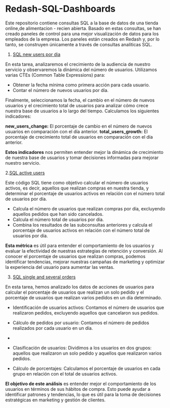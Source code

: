 # Redash-SQL-Dashboards

Este repositorio contiene consultas SQL a la base de datos de una tienda online,de alimentacion - recien abierta. 
Basado en estas consultas, se han creado paneles de control para una mejor visualización de datos 
para los empleados de la empresa. Los paneles están creados en Redash y, por lo tanto, se construyen
únicamente a través de consultas analíticas SQL.

1. [SQL new users por dia](https://github.com/elena210910/Redash-SQL-Dashboards/blob/main/SQL_new_users_por_dia)

En esta tarea, analizaremos el crecimiento de la audiencia de nuestro servicio y observaremos la dinámica del número de usuarios. 
Utilizamos varias CTEs (Common Table Expressions) para:
  - Obtener la fecha mínima como primera acción para cada usuario.
  - Contar el número de nuevos usuarios por día.
  
    
Finalmente, seleccionamos la fecha, el cambio en el número de nuevos usuarios y el crecimiento total de usuarios para analizar cómo crece nuestra base de usuarios a lo largo del tiempo. Calculamos los siguientes indicadores:

**new_users_change:** El porcentaje de cambio en el número de nuevos usuarios en comparación con el día anterior.
**total_users_growth:** El porcentaje de crecimiento total de usuarios en comparación con el día anterior.

**Estos indicadores** nos permiten entender mejor la dinámica de crecimiento de nuestra base de usuarios y tomar decisiones informadas para mejorar nuestro servicio.

2.[SQL active users](https://github.com/elena210910/Redash-SQL-Dashboards/blob/main/SQL_active_users)

Este código SQL tiene como objetivo calcular el número de usuarios activos, es decir, aquellos que realizan compras en nuestra tienda, y determinar el porcentaje de usuarios activos en relación con el número total de usuarios por día.

- Calcula el número de usuarios que realizan compras por día, excluyendo aquellos pedidos que han sido cancelados.
- Calcula el número total de usuarios por día.
- Combina los resultados de las subconsultas anteriores y calcula el porcentaje de usuarios activos en relación con el número total de usuarios por día.

 **Esta métrica** es útil para entender el comportamiento de los usuarios y evaluar la efectividad de nuestras estrategias de retención y conversión.
 Al conocer el porcentaje de usuarios que realizan compras, podemos identificar tendencias, mejorar nuestras campañas de marketing y optimizar
 la experiencia del usuario para aumentar las ventas.

 3. [SQL single and several orders](https://github.com/elena210910/Redash-SQL-Dashboards/blob/main/SQL_new_users_por_dia)
    
En esta tarea, hemos analizado los datos de acciones de usuarios para calcular el porcentaje de usuarios que realizan un solo pedido y el porcentaje de usuarios que realizan varios pedidos en un día determinado.

- Identificación de usuarios activos: 
Contamos el número de usuarios que realizaron pedidos, excluyendo aquellos que cancelaron sus pedidos.

- Cálculo de pedidos por usuario: Contamos el número de pedidos realizados por cada usuario en un día.
- 
- Clasificación de usuarios:
Dividimos a los usuarios en dos grupos: aquellos que realizaron un solo pedido y aquellos que realizaron varios pedidos.

- Cálculo de porcentajes: Calculamos el porcentaje de usuarios en cada grupo en relación con el total de usuarios activos.

**El objetivo de este análisis** es entender mejor el comportamiento de los usuarios en términos de sus hábitos de compra. Esto puede ayudar a identificar patrones y tendencias, lo que es útil para la toma de decisiones estratégicas en marketing y gestión de clientes.

